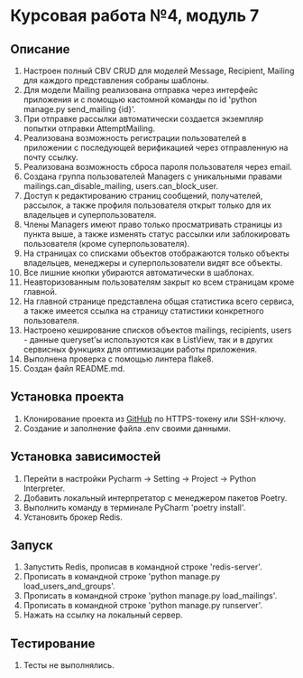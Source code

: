 # Курсовая работа №4, модуль 7

## Описание
1. Настроен полный CBV CRUD для моделей Message, Recipient, Mailing для каждого представления собраны шаблоны.
2. Для модели Mailing реализована отправка через интерфейс приложения и с помощью кастомной команды по id 'python manage.py send_mailing {id}'.
3. При отправке рассылки автоматически создается экземпляр попытки отправки AttemptMailing.
4. Реализована возможность регистрации пользователей в приложении с последующей верификацией через отправленную на почту ссылку.
5. Реализована возможность сброса пароля пользователя через email.
6. Создана группа пользователей Managers с уникальными правами mailings.can_disable_mailing, users.can_block_user. 
7. Доступ к редактированию страниц сообщений, получателей, рассылок, а также профиля пользователя открыт только для их владельцев и суперпользователя. 
8. Члены Managers имеют право только просматривать страницы из пункта выше, а также изменять статус рассылки или заблокировать пользователя (кроме суперпользователя).
9. На страницах со списками объектов отображаются только объекты владельцев, менеджеры и суперпользователи видят все объекты.
10. Все лишние кнопки убираются автоматически в шаблонах.
11. Неавторизованным пользователям закрыт ко всем страницам кроме главной.
12. На главной странице представлена общая статистика всего сервиса, а также имеется ссылка на страницу статистики конкретного пользователя. 
13. Настроено кеширование списков объектов mailings, recipients, users - данные queryset'ы используются как в ListView, так и в других сервисных функциях для оптимизации работы приложения. 
14. Выполнена проверка с помощью линтера flake8.
15. Создан файл README.md.

## Установка проекта
1. Клонирование проекта из [GitHub](https://github.com/yolarus/course_work_4) по HTTPS-токену или SSH-ключу.
2. Создание и заполнение файла .env своими данными.

## Установка зависимостей
1. Перейти в настройки Pycharm -> Setting -> Project -> Python Interpreter.
2. Добавить локальный интерпретатор с менеджером пакетов Poetry.
3. Выполнить команду в терминале PyCharm 'poetry install'.
4. Установить брокер Redis.

## Запуск
1. Запустить Redis, прописав в командной строке 'redis-server'. 
2. Прописать в командной строке 'python manage.py load_users_and_groups'. 
3. Прописать в командной строке 'python manage.py load_mailings'. 
4. Прописать в командной строке 'python manage.py runserver'. 
5. Нажать на ссылку на локальный сервер.

## Тестирование
1. Тесты не выполнялись.